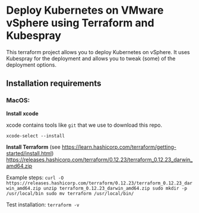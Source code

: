# Deploy Kubernetes on VMware vSphere using Terraform and Kubespray
This terraform project allows you to deploy Kubernetes on vSphere. It uses Kubespray for the deployment and allows you to tweak (some) of the deployment options.

## Installation requirements

### MacOS:
**Install xcode**

xcode contains tools like `git` that we use to download this repo.
```
xcode-select --install
```

**Install Terraform**
(see https://learn.hashicorp.com/terraform/getting-started/install.html)
https://releases.hashicorp.com/terraform/0.12.23/terraform_0.12.23_darwin_amd64.zip

Example steps:
`curl -O https://releases.hashicorp.com/terraform/0.12.23/terraform_0.12.23_darwin_amd64.zip
unzip terraform_0.12.23_darwin_amd64.zip
sudo mkdir -p /usr/local/bin
sudo mv terraform /usr/local/bin/`

Test installation:
`terraform -v`